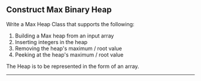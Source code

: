 ## Construct Max Binary Heap

Write a Max Heap Class that supports the following:

1. Building a Max heap from an input array
2. Inserting integers in the heap
3. Removing the heap's maximum / root value
4. Peeking at the heap's maximum / root value

The Heap is to be represented in the form of an array.

---
